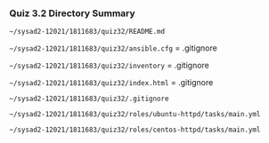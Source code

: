 ### Quiz 3.2 Directory Summary

`~/sysad2-12021/1811683/quiz32/README.md`

`~/sysad2-12021/1811683/quiz32/ansible.cfg` = .gitignore

`~/sysad2-12021/1811683/quiz32/inventory` = .gitignore

`~/sysad2-12021/1811683/quiz32/index.html` = .gitignore

`~/sysad2-12021/1811683/quiz32/.gitignore`

`~/sysad2-12021/1811683/quiz32/roles/ubuntu-httpd/tasks/main.yml`

`~/sysad2-12021/1811683/quiz32/roles/centos-httpd/tasks/main.yml`
